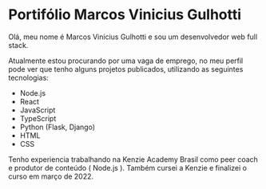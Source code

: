 # Portifólio Marcos Vinicius Gulhotti

Olá, meu nome é Marcos Vinicius Gulhotti e sou um desenvolvedor web full stack.

Atualmente estou procurando por uma vaga de emprego, no meu perfil pode ver que tenho alguns projetos publicados, utilizando as seguintes tecnologias:

* Node.js
* React
* JavaScript
* TypeScript
* Python (Flask, Django)
* HTML
* CSS

Tenho experiencia trabalhando na Kenzie Academy Brasil como peer coach e produtor de conteúdo ( Node.js ).
Também cursei a Kenzie e finalizei o curso em março de 2022.
